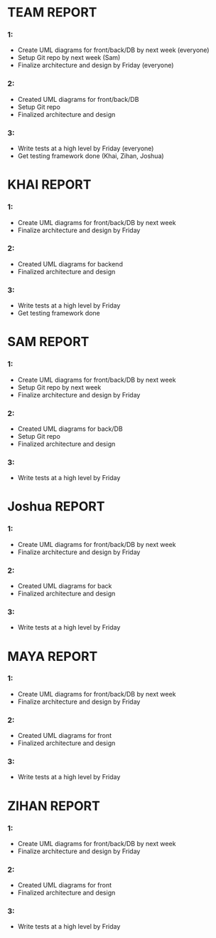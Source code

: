 # TEAM REPORT

### 1:
- Create UML diagrams for front/back/DB by next week (everyone)
- Setup Git repo by next week (Sam)
- Finalize architecture and design by Friday (everyone)

### 2:
- Created UML diagrams for front/back/DB
- Setup Git repo
- Finalized architecture and design

### 3:
- Write tests at a high level by Friday (everyone)
- Get testing framework done (Khai, Zihan, Joshua)



# KHAI REPORT

### 1:
- Create UML diagrams for front/back/DB by next week
- Finalize architecture and design by Friday

### 2:
- Created UML diagrams for backend
- Finalized architecture and design

### 3:
- Write tests at a high level by Friday
- Get testing framework done


# SAM REPORT

### 1:
- Create UML diagrams for front/back/DB by next week
- Setup Git repo by next week
- Finalize architecture and design by Friday

### 2:
- Created UML diagrams for back/DB
- Setup Git repo
- Finalized architecture and design

### 3:
- Write tests at a high level by Friday

# Joshua REPORT

### 1:
- Create UML diagrams for front/back/DB by next week
- Finalize architecture and design by Friday

### 2:
- Created UML diagrams for back
- Finalized architecture and design

### 3:
- Write tests at a high level by Friday



# MAYA REPORT

### 1:
- Create UML diagrams for front/back/DB by next week
- Finalize architecture and design by Friday

### 2:
- Created UML diagrams for front
- Finalized architecture and design

### 3:
- Write tests at a high level by Friday


# ZIHAN REPORT

### 1:
- Create UML diagrams for front/back/DB by next week
- Finalize architecture and design by Friday

### 2:
- Created UML diagrams for front
- Finalized architecture and design

### 3:
- Write tests at a high level by Friday